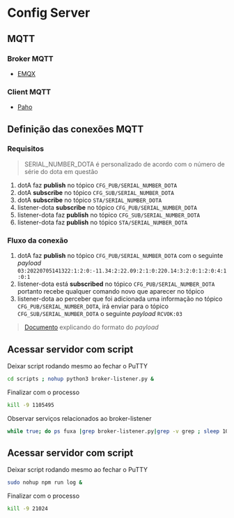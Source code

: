 # Config Server

## MQTT

### Broker MQTT

- [EMQX](https://www.emqx.com/en)

### Client MQTT

- [Paho](https://www.eclipse.org/paho/)

## Definição das conexões MQTT

### Requisitos

> SERIAL_NUMBER_DOTA é personalizado de acordo com o número de série do dota em questão

1. dotA faz **publish** no tópico `CFG_PUB/SERIAL_NUMBER_DOTA`
2. dotA **subscribe** no tópico `CFG_SUB/SERIAL_NUMBER_DOTA`
3. dotA **subscribe** no tópico `STA/SERIAL_NUMBER_DOTA`
4. listener-dota **subscribe** no tópico `CFG_PUB/SERIAL_NUMBER_DOTA`
5. listener-dota faz **publish** no tópico `CFG_SUB/SERIAL_NUMBER_DOTA`
6. listener-dota faz **publish** no tópico `STA/SERIAL_NUMBER_DOTA`

### Fluxo da conexão

1. dotA faz **publish** no tópico `CFG_PUB/SERIAL_NUMBER_DOTA` com o seguinte *payload* `03:20220705141322:1:2:0:-11.34:2:22.09:2:1:0:220.14:3:2:0:1:2:0:4:1:0:1`
2. listener-dota está **subscribed** no tópico `CFG_PUB/SERIAL_NUMBER_DOTA` portanto recebe qualquer comando novo que aparecer no tópico
3. listener-dota ao perceber que foi adicionada uma informação no tópico `CFG_PUB/SERIAL_NUMBER_DOTA`, irá enviar  para o tópico `CFG_SUB/SERIAL_NUMBER_DOTA` o seguinte *payload* `RCVOK:03`

> [Documento](https://docs.google.com/document/d/1LJil1iZYlHuiEr4n8OyWY4aa7Qc4jffb/edit) explicando do formato do *payload*

## Acessar servidor com script 

Deixar script rodando mesmo ao fechar o PuTTY

```bash
cd scripts ; nohup python3 broker-listener.py &
```

Finalizar com o processo

```bash
kill -9 1105495
```

Observar serviços relacionados ao broker-listener

```bash
while true; do ps fuxa |grep broker-listener.py|grep -v grep ; sleep 10; echo ------------------; done
```

## Acessar servidor com script 

Deixar script rodando mesmo ao fechar o PuTTY

```bash
sudo nohup npm run log &
```

Finalizar com o processo

```bash
kill -9 21024
```
<!--stackedit_data:
eyJoaXN0b3J5IjpbODk2ODE0NDA3LC0xMjUzNzI4NTEsLTEwNz
Y4NDA3OTIsLTE3ODM3MTgyNjQsLTkxMjg0NjcyMiwtMzMyMjY1
Njk0LDgzNjg5ODc4MSw5NzI1OTgyODAsMjY1NzIwODA4LDIxMj
QzNTcyODEsLTExNzY4ODc0OTAsMTgwNzM1NzA3MCwxMzEyNDEx
MjgzLC0yMTE1MTM4OTIxLDE4ODE1MzU0NDIsLTIxNDU1ODI4OT
UsOTQ3MjUzMzk2LDE1MDEwODEwNDAsNzgwMDEyNzU5LC0xNjQ4
MTI1ODcyXX0=
-->